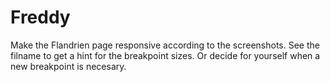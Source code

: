 # Freddy

Make the Flandrien page responsive according to the screenshots. See the filname to get a hint for the breakpoint sizes. Or decide for yourself when a new breakpoint is necesary.
